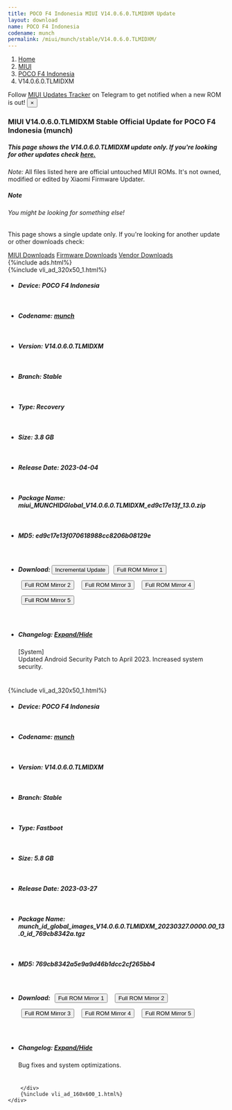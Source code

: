 ```yaml
---
title: POCO F4 Indonesia MIUI V14.0.6.0.TLMIDXM Update
layout: download
name: POCO F4 Indonesia
codename: munch
permalink: /miui/munch/stable/V14.0.6.0.TLMIDXM/
---
```

<nav aria-label="breadcrumb">
    <ol class="breadcrumb">
        <li class="breadcrumb-item"><a href="/">Home</a></li>
        <li class="breadcrumb-item"><a href="/miui/">MIUI</a></li>
        <li class="breadcrumb-item"><a href="/miui/munch/">POCO F4 Indonesia</a></li>
        <li class="breadcrumb-item active" aria-current="page">V14.0.6.0.TLMIDXM</li>
    </ol>
</nav>
<div class="alert alert-primary alert-dismissible fade show" role="alert">
    Follow <a href="https://t.me/MIUIUpdatesTracker" class="alert-link">MIUI Updates Tracker</a> on Telegram to get
    notified when a new ROM is out!
    <button type="button" class="close" data-dismiss="alert" aria-label="Close">
        <span aria-hidden="true">&times;</span>
    </button>
</div>
<div class="col-12 mx-auto">
    <h3 class="title bg-light p-2 rounded">MIUI V14.0.6.0.TLMIDXM Stable Official Update for POCO F4 Indonesia (munch)</h3>
    <h5>This page shows the V14.0.6.0.TLMIDXM update only. If you're looking for other updates check
        <a href="/miui/munch/">here.</a></h5>
    <p><i>Note: </i>All files listed here are official untouched MIUI ROMs.
        It's not owned, modified or edited by Xiaomi Firmware Updater.</p>
    <div class="card">
        <div class="card-body">
            <h5 class="card-title">Note</h5>
            <h6 class="card-subtitle mb-2 text-muted">You might be looking for something else!</h6>
            <p class="card-text">This page shows a single update only.
                If you're looking for another update or other downloads check:</p>
            <a href="/miui/" class="card-link">MIUI Downloads</a>
            <a href="/firmware/" class="card-link">Firmware Downloads</a>
            <a href="/vendor/" class="card-link">Vendor Downloads</a>
        </div>
    </div>
    {%include ads.html%}
    <div class="row justify-content-center">
        <div class="col-10" id="downloads">
                    <div class="card card-body">
            {%include vli_ad_320x50_1.html%}
            <ul class="list-unstyled">
                <li style="padding-bottom: 10px;">
                    <h5><b>Device: </b>POCO F4 Indonesia</h5>
                </li>
                <li style="padding-bottom: 10px;">
                    <h5><b>Codename: </b> <a href="/miui/munch/" target="_blank">munch</a> </h5>
                </li>
                <li style="padding-bottom: 10px;">
                    <h5><b>Version: </b>V14.0.6.0.TLMIDXM</h5>
                </li>
                <li style="padding-bottom: 10px;">
                    <h5><b>Branch: </b>Stable</h5>
                </li>
                <li style="padding-bottom: 10px;">
                    <h5><b>Type: </b>Recovery</h5>
                </li>
                <li style="padding-bottom: 10px;">
                    <h5><b>Size: </b>3.8 GB</h5>
                </li>
                <li style="padding-bottom: 10px;">
                    <h5><b>Release Date: </b>2023-04-04</h5>
                </li>
                <li style="padding-bottom: 10px;">
                    <h5><b>Package Name: </b><span id="filename" class="text-dark">miui_MUNCHIDGlobal_V14.0.6.0.TLMIDXM_ed9c17e13f_13.0.zip</span></h5>
                </li>
                <li style="padding-bottom: 10px;">
                    <h5><b>MD5: </b><span id="md5" class="text-muted">ed9c17e13f070618988cc8206b08129e</span></h5>
                </li>
                <li style="padding-bottom: 10px;">
                    <h5><b>Download: </b><button type="button" id="incremental_download" class="btn btn-warning" onclick="window.open('https://bigota.d.miui.com/V14.0.6.0.TLMIDXM/miui-blockota-munch_id_global-V14.0.5.0.TLMIDXM-V14.0.6.0.TLMIDXM-1435933cbb-13.0.zip', '_blank');"><i class="fa fa-download"></i> Incremental Update</button> <button type="button" id="download" class="btn btn-primary" style="margin: 7px;" onclick="window.open('https://cdn-ota.azureedge.net/V14.0.6.0.TLMIDXM/miui_MUNCHIDGlobal_V14.0.6.0.TLMIDXM_ed9c17e13f_13.0.zip', '_blank');"><i class="fa fa-download"></i> Full ROM Mirror 1</button> <button type="button" id="download" class="btn btn-primary" style="margin: 7px;" onclick="window.open('https://bn.d.miui.com/V14.0.6.0.TLMIDXM/miui_MUNCHIDGlobal_V14.0.6.0.TLMIDXM_ed9c17e13f_13.0.zip', '_blank');"><i class="fa fa-download"></i> Full ROM Mirror 2</button> <button type="button" id="download" class="btn btn-primary" style="margin: 7px;" onclick="window.open('https://ks3orig.bigota.d.miui.com/V14.0.6.0.TLMIDXM/miui_MUNCHIDGlobal_V14.0.6.0.TLMIDXM_ed9c17e13f_13.0.zip', '_blank');"><i class="fa fa-download"></i> Full ROM Mirror 3</button> <button type="button" id="download" class="btn btn-primary" style="margin: 7px;" onclick="window.open('https://airtel.bigota.d.miui.com/V14.0.6.0.TLMIDXM/miui_MUNCHIDGlobal_V14.0.6.0.TLMIDXM_ed9c17e13f_13.0.zip', '_blank');"><i class="fa fa-download"></i> Full ROM Mirror 4</button> <button type="button" id="download" class="btn btn-primary" style="margin: 7px;" onclick="window.open('https://hugeota.d.miui.com/V14.0.6.0.TLMIDXM/miui_MUNCHIDGlobal_V14.0.6.0.TLMIDXM_ed9c17e13f_13.0.zip', '_blank');"><i class="fa fa-download"></i> Full ROM Mirror 5</button></h5>
                </li>
                <li style="padding-bottom: 10px;">
                    <h5><b>Changelog: </b><a href="#munch_1_changelog" data-toggle="collapse" role="button"
                            aria-expanded="false" aria-controls="munch_1_changelog"> <i class="fa fa-arrow-down"
                                aria-hidden="true"></i> Expand/Hide</a></h5>
                    <div class="collapse" id="munch_1_changelog">
                        <p id="changelog_text">[System]<br>Updated Android Security Patch to April 2023. Increased system security.</p>
                    </div>
                </li>
            </ul>
        </div>
        <div class="card card-body">
            {%include vli_ad_320x50_1.html%}
            <ul class="list-unstyled">
                <li style="padding-bottom: 10px;">
                    <h5><b>Device: </b>POCO F4 Indonesia</h5>
                </li>
                <li style="padding-bottom: 10px;">
                    <h5><b>Codename: </b> <a href="/miui/munch/" target="_blank">munch</a> </h5>
                </li>
                <li style="padding-bottom: 10px;">
                    <h5><b>Version: </b>V14.0.6.0.TLMIDXM</h5>
                </li>
                <li style="padding-bottom: 10px;">
                    <h5><b>Branch: </b>Stable</h5>
                </li>
                <li style="padding-bottom: 10px;">
                    <h5><b>Type: </b>Fastboot</h5>
                </li>
                <li style="padding-bottom: 10px;">
                    <h5><b>Size: </b>5.8 GB</h5>
                </li>
                <li style="padding-bottom: 10px;">
                    <h5><b>Release Date: </b>2023-03-27</h5>
                </li>
                <li style="padding-bottom: 10px;">
                    <h5><b>Package Name: </b><span id="filename" class="text-dark">munch_id_global_images_V14.0.6.0.TLMIDXM_20230327.0000.00_13.0_id_769cb8342a.tgz</span></h5>
                </li>
                <li style="padding-bottom: 10px;">
                    <h5><b>MD5: </b><span id="md5" class="text-muted">769cb8342a5e9a9d46b1dcc2cf265bb4</span></h5>
                </li>
                <li style="padding-bottom: 10px;">
                    <h5><b>Download: </b> <button type="button" id="download" class="btn btn-primary" style="margin: 7px;" onclick="window.open('https://cdn-ota.azureedge.net/V14.0.6.0.TLMIDXM/munch_id_global_images_V14.0.6.0.TLMIDXM_20230327.0000.00_13.0_id_769cb8342a.tgz', '_blank');"><i class="fa fa-download"></i> Full ROM Mirror 1</button> <button type="button" id="download" class="btn btn-primary" style="margin: 7px;" onclick="window.open('https://bn.d.miui.com/V14.0.6.0.TLMIDXM/munch_id_global_images_V14.0.6.0.TLMIDXM_20230327.0000.00_13.0_id_769cb8342a.tgz', '_blank');"><i class="fa fa-download"></i> Full ROM Mirror 2</button> <button type="button" id="download" class="btn btn-primary" style="margin: 7px;" onclick="window.open('https://ks3orig.bigota.d.miui.com/V14.0.6.0.TLMIDXM/munch_id_global_images_V14.0.6.0.TLMIDXM_20230327.0000.00_13.0_id_769cb8342a.tgz', '_blank');"><i class="fa fa-download"></i> Full ROM Mirror 3</button> <button type="button" id="download" class="btn btn-primary" style="margin: 7px;" onclick="window.open('https://airtel.bigota.d.miui.com/V14.0.6.0.TLMIDXM/munch_id_global_images_V14.0.6.0.TLMIDXM_20230327.0000.00_13.0_id_769cb8342a.tgz', '_blank');"><i class="fa fa-download"></i> Full ROM Mirror 4</button> <button type="button" id="download" class="btn btn-primary" style="margin: 7px;" onclick="window.open('https://hugeota.d.miui.com/V14.0.6.0.TLMIDXM/munch_id_global_images_V14.0.6.0.TLMIDXM_20230327.0000.00_13.0_id_769cb8342a.tgz', '_blank');"><i class="fa fa-download"></i> Full ROM Mirror 5</button></h5>
                </li>
                <li style="padding-bottom: 10px;">
                    <h5><b>Changelog: </b><a href="#munch_2_changelog" data-toggle="collapse" role="button"
                            aria-expanded="false" aria-controls="munch_2_changelog"> <i class="fa fa-arrow-down"
                                aria-hidden="true"></i> Expand/Hide</a></h5>
                    <div class="collapse" id="munch_2_changelog">
                        <p id="changelog_text">Bug fixes and system optimizations.</p>
                    </div>
                </li>
            </ul>
        </div>

        </div>
        {%include vli_ad_160x600_1.html%}
    </div>
</div>
